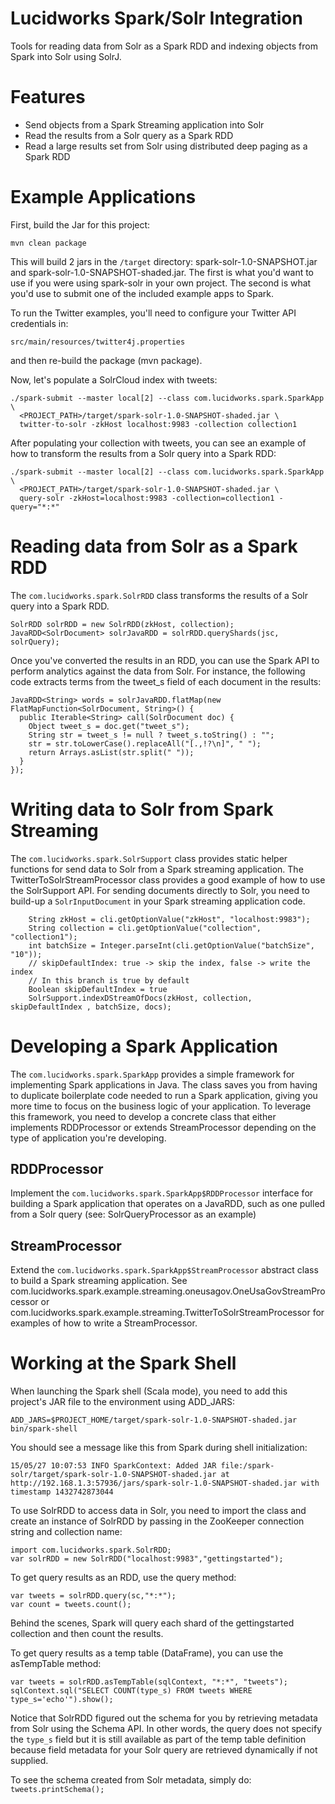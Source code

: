Lucidworks Spark/Solr Integration
========

Tools for reading data from Solr as a Spark RDD and indexing objects from Spark into Solr using SolrJ.

Features
========

* Send objects from a Spark Streaming application into Solr
* Read the results from a Solr query as a Spark RDD
* Read a large results set from Solr using distributed deep paging as a Spark RDD

Example Applications
========

First, build the Jar for this project:

`mvn clean package`

This will build 2 jars in the `/target` directory: spark-solr-1.0-SNAPSHOT.jar and spark-solr-1.0-SNAPSHOT-shaded.jar. 
The first is what you'd want to use if you were using spark-solr in your own project. The second is what you'd use to 
submit one of the included example apps to Spark.

To run the Twitter examples, you'll need to configure your Twitter API credentials in:

```
src/main/resources/twitter4j.properties
```

and then re-build the package (mvn package).

Now, let's populate a SolrCloud index with tweets:

```
./spark-submit --master local[2] --class com.lucidworks.spark.SparkApp \
  <PROJECT_PATH>/target/spark-solr-1.0-SNAPSHOT-shaded.jar \
  twitter-to-solr -zkHost localhost:9983 -collection collection1
```

After populating your collection with tweets, you can see an example of how to transform the results from a Solr
query into a Spark RDD:

```
./spark-submit --master local[2] --class com.lucidworks.spark.SparkApp \
  <PROJECT_PATH>/target/spark-solr-1.0-SNAPSHOT-shaded.jar \
  query-solr -zkHost=localhost:9983 -collection=collection1 -query="*:*"
```

Reading data from Solr as a Spark RDD
========

The `com.lucidworks.spark.SolrRDD` class transforms the results of a Solr query into a Spark RDD.

```
SolrRDD solrRDD = new SolrRDD(zkHost, collection);
JavaRDD<SolrDocument> solrJavaRDD = solrRDD.queryShards(jsc, solrQuery);
```

Once you've converted the results in an RDD, you can use the Spark API to perform analytics against the data from Solr.
For instance, the following code extracts terms from the tweet_s field of each document in the results:

```
JavaRDD<String> words = solrJavaRDD.flatMap(new FlatMapFunction<SolrDocument, String>() {
  public Iterable<String> call(SolrDocument doc) {
    Object tweet_s = doc.get("tweet_s");
    String str = tweet_s != null ? tweet_s.toString() : "";
    str = str.toLowerCase().replaceAll("[.,!?\n]", " ");
    return Arrays.asList(str.split(" "));
  }
});
```

Writing data to Solr from Spark Streaming
========

The `com.lucidworks.spark.SolrSupport` class provides static helper functions for send data to Solr from a Spark
 streaming application. The TwitterToSolrStreamProcessor class provides a good example of how to use the SolrSupport
 API. For sending documents directly to Solr, you need to build-up a `SolrInputDocument` in your
 Spark streaming application code. 

```
    String zkHost = cli.getOptionValue("zkHost", "localhost:9983");
    String collection = cli.getOptionValue("collection", "collection1");
    int batchSize = Integer.parseInt(cli.getOptionValue("batchSize", "10"));
    // skipDefaultIndex: true -> skip the index, false -> write the index
    // In this branch is true by default
    Boolean skipDefaultIndex = true
    SolrSupport.indexDStreamOfDocs(zkHost, collection, skipDefaultIndex , batchSize, docs);
```

Developing a Spark Application
========

The `com.lucidworks.spark.SparkApp` provides a simple framework for implementing Spark applications in Java. The
class saves you from having to duplicate boilerplate code needed to run a Spark application, giving you more time to
focus on the business logic of your application. To leverage this framework, you need to develop a concrete class
that either implements RDDProcessor or extends StreamProcessor depending on the type of application you're developing.

RDDProcessor
-------------

Implement the `com.lucidworks.spark.SparkApp$RDDProcessor` interface for building a Spark application that operates
 on a JavaRDD, such as one pulled from a Solr query (see: SolrQueryProcessor as an example)

StreamProcessor
-------------

Extend the `com.lucidworks.spark.SparkApp$StreamProcessor` abstract class to build a Spark streaming application.
See com.lucidworks.spark.example.streaming.oneusagov.OneUsaGovStreamProcessor or
com.lucidworks.spark.example.streaming.TwitterToSolrStreamProcessor for examples of how to write a StreamProcessor.

Working at the Spark Shell
========

When launching the Spark shell (Scala mode), you need to add this project's JAR file to the environment using ADD_JARS:

```
ADD_JARS=$PROJECT_HOME/target/spark-solr-1.0-SNAPSHOT-shaded.jar bin/spark-shell
```

You should see a message like this from Spark during shell initialization:

```
15/05/27 10:07:53 INFO SparkContext: Added JAR file:/spark-solr/target/spark-solr-1.0-SNAPSHOT-shaded.jar at http://192.168.1.3:57936/jars/spark-solr-1.0-SNAPSHOT-shaded.jar with timestamp 1432742873044
```

To use SolrRDD to access data in Solr, you need to import the class and create an instance of SolrRDD by passing in the ZooKeeper connection string and collection name:

```
import com.lucidworks.spark.SolrRDD;
var solrRDD = new SolrRDD("localhost:9983","gettingstarted");
```

To get query results as an RDD, use the query method:

```
var tweets = solrRDD.query(sc,"*:*");
var count = tweets.count();
```

Behind the scenes, Spark will query each shard of the gettingstarted collection and then count the results.

To get query results as a temp table (DataFrame), you can use the asTempTable method:

```
var tweets = solrRDD.asTempTable(sqlContext, "*:*", "tweets");
sqlContext.sql("SELECT COUNT(type_s) FROM tweets WHERE type_s='echo'").show();
```

Notice that SolrRDD figured out the schema for you by retrieving metadata from Solr using the Schema API. In other words, the query does not specify the `type_s` field but it is still available as part of the temp table definition because field metadata for your Solr query are retrieved dynamically if not supplied.

To see the schema created from Solr metadata, simply do: `tweets.printSchema();`